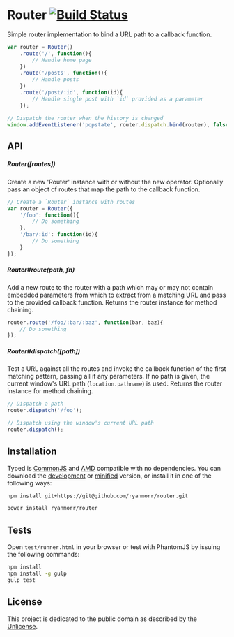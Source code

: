 # Router [![Build Status](https://travis-ci.org/ryanmorr/router.svg)](https://travis-ci.org/ryanmorr/router)

Simple router implementation to bind a URL path to a callback function.

```javascript
var router = Router()
    .route('/', function(){
        // Handle home page 
    })
    .route('/posts', function(){
        // Handle posts
    })
    .route('/post/:id', function(id){
        // Handle single post with `id` provided as a parameter
    });

// Dispatch the router when the history is changed
window.addEventListener('popstate', router.dispatch.bind(router), false);
```

## API

##### Router([routes])

Create a new 'Router' instance with or without the new operator. Optionally pass an object of routes that map the path to the callback function.

```javascript
// Create a `Router` instance with routes
var router = Router({
    '/foo': function(){
        // Do something 
    },
    '/bar/:id': function(id){
        // Do something 
    }
});
```

##### Router#route(path, fn)

Add a new route to the router with a path which may or may not contain embedded parameters from which to extract from a matching URL and pass to the provided callback function. Returns the router instance for method chaining.

```javascript
router.route('/foo/:bar/:baz', function(bar, baz){
    // Do something 
});
```

##### Router#dispatch([path])

Test a URL against all the routes and invoke the callback function of the first matching pattern, passing all if any parameters. If no path is given, the current window's URL path (`location.pathname`) is used. Returns the router instance for method chaining.

```javascript
// Dispatch a path
router.dispatch('/foo');

// Dispatch using the window's current URL path
router.dispatch();
```

## Installation

Typed is [CommonJS](http://www.commonjs.org/) and [AMD](https://github.com/amdjs/amdjs-api/wiki/AMD) compatible with no dependencies. You can download the [development](http://github.com/ryanmorr/router/raw/master/dist/router.js) or [minified](http://github.com/ryanmorr/router/raw/master/dist/router.min.js) version, or install it in one of the following ways:

``` sh
npm install git+https://git@github.com/ryanmorr/router.git

bower install ryanmorr/router
```

## Tests

Open `test/runner.html` in your browser or test with PhantomJS by issuing the following commands:

``` sh
npm install
npm install -g gulp
gulp test
```

## License

This project is dedicated to the public domain as described by the [Unlicense](http://unlicense.org/).
